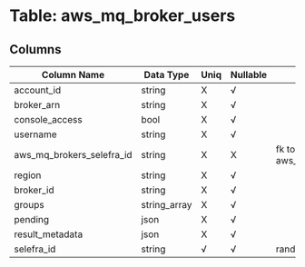 # Table: aws_mq_broker_users

## Columns 

|  Column Name   |  Data Type  | Uniq | Nullable | Description | 
|  ----  | ----  | ----  | ----  | ---- | 
| account_id | string | X | √ |  | 
| broker_arn | string | X | √ |  | 
| console_access | bool | X | √ |  | 
| username | string | X | √ |  | 
| aws_mq_brokers_selefra_id | string | X | X | fk to aws_mq_brokers.selefra_id | 
| region | string | X | √ |  | 
| broker_id | string | X | √ |  | 
| groups | string_array | X | √ |  | 
| pending | json | X | √ |  | 
| result_metadata | json | X | √ |  | 
| selefra_id | string | √ | √ | random id | 


